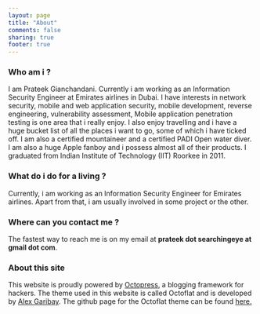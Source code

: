 ```yaml
---
layout: page
title: "About"
comments: false
sharing: true
footer: true
---
```


<h3>Who am i ?</h3>

I am Prateek Gianchandani. Currently i am working as an Information Security Engineer at Emirates airlines in Dubai. I have interests in network security, mobile and web application security, mobile development, reverse engineering, vulnerability assessment, Mobile application penetration testing is one area that i really enjoy. I also enjoy travelling and i have a huge bucket list of all the places i want to go, some of which i have ticked off. I am also a certified mountaineer and a certified PADI Open water diver. I am also a huge Apple fanboy and i possess almost all of their products. I graduated from Indian Institute of Technology (IIT) Roorkee in 2011.


<h3>What do i do for a living ?</h3>

Currently, i am working as an Information Security Engineer for Emirates airlines. Apart from that, i am usually involved in some project or the other.

<h3>Where can you contact me ?</h3>

The fastest way to reach me is on my email at <b>prateek dot searchingeye at gmail dot com</b>. 

<h3>About this site</h3>

This website is proudly powered by <a href="http://octopress.org">Octopress</a>, a blogging framework for hackers. The theme used in this website is called Octoflat and is developed by <a href="http://alexgaribay.com">Alex Garibay</a>. The github page for the Octoflat theme can be found <a href="https://github.com/alexgaribay/octoflat">here.</a>